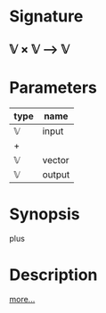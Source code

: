 # Signature
## 𝕍 × 𝕍 ⟶ 𝕍

# Parameters

| type | name   |
| ---- | ------ |
| 𝕍    | input  |
| +    |
| 𝕍    | vector |
| 𝕍    | output |

# Synopsis
plus

# Description

[more...](https://en.wikipedia.org/wiki/Euclidean_vector#Addition_and_subtraction)
